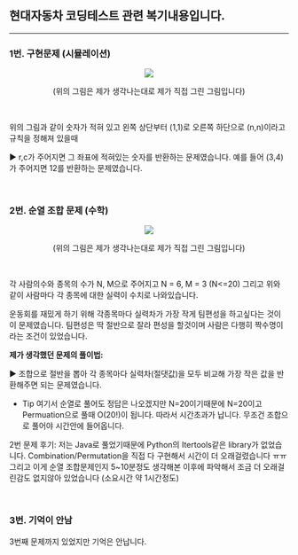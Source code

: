## 현대자동차 코딩테스트 관련 복기내용입니다.
---

### 1번. 구현문제 (시뮬레이션)
<p align="center">
  <img src="https://github.com/taehyuklee/Algorithm/assets/89365465/cc9c55c8-787c-4c77-ac3c-bd443cbc8cd5"/>
</p>

<p align="center">(위의 그림은 제가 생각나는대로 제가 직접 그린 그림입니다) </p>
<br>

위의 그림과 같이 숫자가 적혀 있고 왼쪽 상단부터 (1,1)로 오른쪽 하단으로 (n,n)이라고 규칙을 정해져 있을때

 ▶ r,c가 주어지면 그 좌표에 적혀있는 숫자를 반환하는 문제였습니다. 예를 들어 (3,4)가 주어지면 12를 반환하는 문제였습니다. 

<br>

 ### 2번. 순열 조합 문제 (수학)
<p align="center">
  <img src="https://github.com/taehyuklee/Algorithm/assets/89365465/6b2cb3ce-b8aa-4c08-a557-c3beeeb148f8"/>
</p>

<p align="center"> (위의 그림은 제가 생각나는대로 제가 직접 그린 그림입니다) </p>
<br>

각 사람의수와 종목의 수가 N, M으로 주어지고 N = 6, M = 3 (N<=20) 그리고 위와 같이 사람마다 각 종목에 대한 실력이 수치로 나와있습니다. <br>

운동회를 재밌게 하기 위해 각종목마다 실력차가 가장 작게 팀편성을 하고싶다는 것이 이 문제였습니다. 팀편성은 딱 절반으로 잘라 편성을 할것이며 사람은 다행히 짝수명이라는 조건이 있었습니다.



<b> 제가 생각했던 문제의 풀이법: </b>

 ▶ 조합으로 절반을 뽑아 각 종목마다 실력차(절댓값)을 모두 비교해 가장 작은 값을 반환해주면 되는 문제였습니다. 

* Tip
 여기서 순열로 풀어도 정답은 나오겠지만 N=20이기때문에 N=20이고 Permuation으로 풀때 O(20!)이 됩니다. 따라서 시간초과가 납니다. 무조건 조합으로 풀어야 시간안에 들어옵니다.


 2번 문제 후기: 저는 Java로 풀었기때문에 Python의 Itertools같은 library가 없었습니다. Combination/Permutation을 직접 다 구현해서 시간이 더 오래걸렸습니다 ㅠㅠ 그리고 이게 순열 조합문제인지 5~10분정도 생각해본 이후에 파악해서 조금 더 오래걸린감도 없지않아 있었습니다 (소요시간 약 1시간정도)

 <br>

  ### 3번. 기억이 안남

  3번째 문제까지 있었지만 기억은 안납니다.
